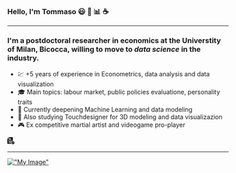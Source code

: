### Hello, I'm Tommaso :smiley: :rainbow: :bar_chart: :coffee:
___
### I'm a postdoctoral researcher in economics at the Universtity of Milan, Bicocca, willing to move to ***data science*** in the industry. 
* :chart: +5 years of experience in Econometrics, data analysis and data visualization 
* :mortar_board: Main topics: labour market, public policies evaluatione, personality traits 
* :milky_way: Currently deepening Machine Learning and data modeling
* :art: Also studying Touchdesigner for 3D modeling and data visualizazion 
* :video_game: Ex competitive martial artist and videogame pro-player


![My Image](https://github.com/tommella90/tommella90/blob/main/images/cv1.png)
___
[!["My Image"](https://github.com/tommella90/tommella90/blob/main/images/python.ico)](https://github.com/tommella90/Tommy_Portfolio)


